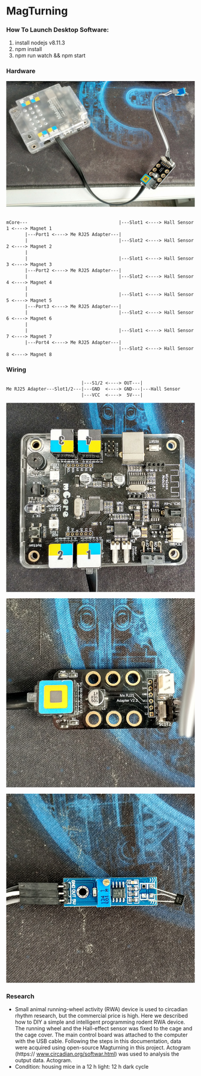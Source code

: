 # MagTurning
### How To Launch Desktop Software:
1. install nodejs v8.11.3
2. npm install
3. npm run watch && npm start

### Hardware
![1.jpg](https://raw.githubusercontent.com/xeecos/MagTurning/master/images/1.jpg)
```

mCore---                                  |---Slot1 <----> Hall Sensor 1 <----> Magnet 1
       |---Port1 <----> Me RJ25 Adapter---|
       |                                  |---Slot2 <----> Hall Sensor 2 <----> Magnet 2
       |
       |                                  |---Slot1 <----> Hall Sensor 3 <----> Magnet 3
       |---Port2 <----> Me RJ25 Adapter---|
       |                                  |---Slot2 <----> Hall Sensor 4 <----> Magnet 4
       |
       |                                  |---Slot1 <----> Hall Sensor 5 <----> Magnet 5
       |---Port3 <----> Me RJ25 Adapter---|
       |                                  |---Slot2 <----> Hall Sensor 6 <----> Magnet 6
       |
       |                                  |---Slot1 <----> Hall Sensor 7 <----> Magnet 7
       |---Port4 <----> Me RJ25 Adapter---|
                                          |---Slot2 <----> Hall Sensor 8 <----> Magnet 8
```

### Wiring

```
                            |---S1/2 <----> OUT---|
Me RJ25 Adapter---Slot1/2---|---GND  <----> GND---|---Hall Sensor
                            |---VCC  <---->  5V---|
```

![mcore](https://raw.githubusercontent.com/xeecos/MagTurning/master/images/2.jpg)

![rj25 adapter](https://raw.githubusercontent.com/xeecos/MagTurning/master/images/3.jpg)

![hall sensor](https://raw.githubusercontent.com/xeecos/MagTurning/master/images/4.jpg)

### Research
 * Small animal running-wheel activity (RWA) device is used to circadian rhythm research, but the commercial price is high. Here we described how to DIY a simple and intelligent programming rodent RWA device. The running wheel and the Hall-effect sensor was fixed to the cage and the cage cover. The main control board was attached to the computer with the USB cable. Following the steps in this documentation, data were acquired using open-source Magturning in this project. Actogram (https:// www.circadian.org/softwar.html) was used to analysis the output data.
Actogram. 
 * Condition: ﻿housing mice in a 12 h light: 12 h dark cycle

